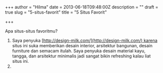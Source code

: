 +++
author = "Hilma"
date = 2013-06-18T09:48:00Z
description = ""
draft = true
slug = "5-situs-favorit"
title = "5 Situs Favorit"

+++

Apa situs-situs favoritmu?

1. Saya penyuka [http://design-milk.com/](http://design-milk.com/) karena situs ini suka memberikan desain interior, arsitektur bangunan, desain furniture dan semacam itulah. Saya penyuka desain material kayu, tangga, dan arsitektur minimalis jadi sangat bikin refreshing kalau liat situs ini. 
2.

